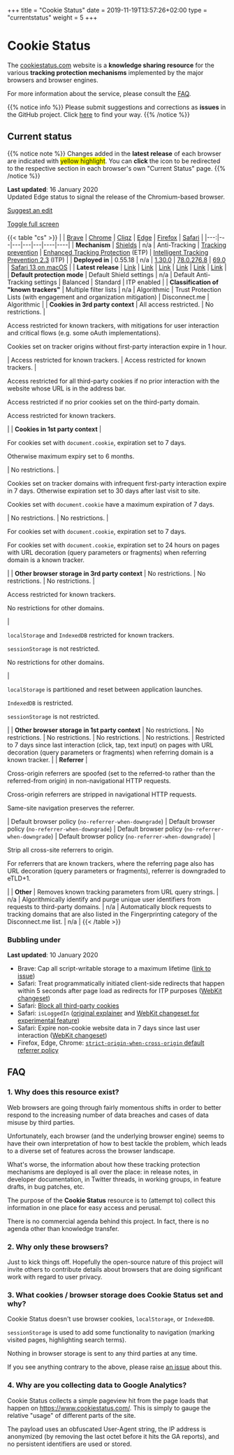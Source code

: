 +++
title = "Cookie Status"
date = 2019-11-19T13:57:26+02:00
type = "currentstatus"
weight = 5
+++

# Cookie Status

The [cookiestatus.com](https://www.cookiestatus.com) website is a **knowledge sharing resource** for the various **tracking protection mechanisms** implemented by the major browsers and browser engines.

For more information about the service, please consult the [FAQ](#faq).

{{% notice info %}}
Please submit suggestions and corrections as **issues** in the GitHub project. Click [here](https://github.com/sahava/cookie-status/issues) to find your way.
{{% /notice %}}

## Current status

{{% notice note %}}
Changes added in the **latest release** of each browser are indicated with <span style="background: yellow;">yellow highlight</span>. You can **click** the <a class="fa fa-info-circle" rel="footnote"></a> icon to be redirected to the respective section in each browser's own "Current Status" page.
{{% /notice %}}

**Last updated**: 16 January 2020  
Updated Edge status to signal the release of the Chromium-based browser.

<a title="Suggest an edit" href="https://github.com/cookie-status/cookie-status-dev/issues/new?labels=content&title=%5BContent%20issue%5D%20Current%20Status" target="_blank"><i class="fa fa-edit"></i> Suggest an edit</a>

<a href="#" id="fullscreen">Toggle full screen</a>

{{< table "cs" >}}
|   | [Brave](/brave/) | [Chrome](/chrome/)                            | [Cliqz](/cliqz/)        | [Edge](/edge/)                         | [Firefox](/firefox/)                          | [Safari](/safari/) |
|---:|---|---|---|---|----|----|
| **Mechanism** | [Shields](https://support.brave.com/hc/en-us/articles/360022973471-What-is-Shields-) | n/a                                                          | Anti-Tracking                                             | [Tracking prevention](https://blogs.windows.com/msedgedev/2019/06/27/tracking-prevention-microsoft-edge-preview/) | [Enhanced Tracking Protection](https://support.mozilla.org/en-US/kb/enhanced-tracking-protection-firefox-desktop) (ETP) | [Intelligent Tracking Prevention 2.3](https://webkit.org/blog/9521/intelligent-tracking-prevention-2-3/) (ITP) |
| **Deployed in** | 0.55.18                                                      | n/a                                                          | [1.30.0](https://cliqz.com/en/magazine/cliqz-browser-release-notes-1-30-0) | [78.0.276.8](https://www.microsoftedgeinsider.com/en-us/welcome/update?channel=beta&version=78.0.276.8) | [69.0](https://www.mozilla.org/en-US/firefox/69.0/releasenotes/) | [Safari 13 on macOS](https://developer.apple.com/documentation/safari_release_notes/safari_13_release_notes) |
| **Latest release** | [Link](https://brave.com/latest/)                            | [Link](https://chromereleases.googleblog.com/search/label/Stable%20updates) | [Link](https://cliqz.com/en/download) | [Link](https://www.microsoftedgeinsider.com/en-us/whats-new) | [Link](https://www.mozilla.org/en-US/firefox/releases/)      | [Link](https://developer.apple.com/documentation/safari_release_notes) |
| **Default protection mode** | Default Shield settings | n/a                                                          | Default Anti-Tracking settings                            | Balanced                                                     | Standard                                                     | ITP enabled |
| **Classification of "known trackers"** | <a href="/brave/#classification-of-known-trackers" class="fa fa-info-circle" rel="footnote"></a> Multiple filter lists | <a href="/chrome/#classification-of-known-trackers" rel="footnote" class="fa fa-info-circle"></a> n/a | <a href="/cliqz/#classification-of-known-trackers" rel="footnote" class="fa fa-info-circle"></a> Algorithmic | <a href="/edge/#classification-of-known-trackers" rel="footnote" class="fa fa-info-circle"></a> Trust Protection Lists (<span class="new">with engagement and organization mitigation</span>) | <a href="/firefox/#classification-of-known-trackers" rel="footnote" class="fa fa-info-circle"></a> Disconnect.me | <a href="/safari/#classification-of-known-trackers" rel="footnote" class="fa fa-info-circle"></a> Algorithmic |
| **Cookies in 3rd party context** | <a href="/brave/#third-party-cookies" rel="footnote" class="fa fa-info-circle"></a> All access restricted. | <a href="/chrome/#third-party-cookies" rel="footnote"  class="fa fa-info-circle"></a> No restrictions. | <p><a href="/cliqz/#third-party-cookies" rel="footnote" class="fa fa-info-circle"></a> Access restricted for known trackers, with mitigations for user interaction and critical flows (e.g. some oAuth implementations).</p><p><a href="/cliqz/#third-party-cookies" rel="footnote" class="fa fa-info-circle"></a> Cookies set on tracker origins without first-party interaction expire in 1 hour.</p> | <a href="/edge/#third-party-cookies" rel="footnote"  class="fa fa-info-circle"></a> Access restricted for known trackers. | <a href="/firefox/#third-party-cookies" rel="footnote"  class="fa fa-info-circle"></a> Access restricted for known trackers. | <p><a href="/safari/#third-party-cookies" rel="footnote"  class="fa fa-info-circle"></a> <span class="new">Access restricted for all third-party cookies if no prior interaction with the website whose URL is in the address bar.</span></p><p><a href="/safari/#third-party-cookies" rel="footnote"  class="fa fa-info-circle"></a> Access restricted if no prior cookies set on the third-party domain.</p><p><a href="/safari/#third-party-cookies" rel="footnote"  class="fa fa-info-circle"></a> Access restricted for known trackers.</p> |
| **Cookies in 1st party context** | <p><a href="/brave/#first-party-cookies" rel="footnote"  class="fa fa-info-circle"></a> For cookies set with `document.cookie`, expiration set to 7 days.</p><p><a href="/brave/#first-party-cookies" rel="footnote"  class="fa fa-info-circle"></a> Otherwise maximum expiry set to 6 months.</p> | <a href="/chrome/#first-party-cookies" rel="footnote"  class="fa fa-info-circle"></a> No restrictions. | <p><a href="/cliqz/#first-party-cookies" rel="footnote" class="fa fa-info-circle"></a> Cookies set on tracker domains with infrequent first-party interaction expire in 7 days. Otherwise expiration set to 30 days after last visit to site.</p><p><a href="/cliqz/#first-party-cookies" rel="footnote" class="fa fa-info-circle"></a> Cookies set with `document.cookie` have a maximum expiration of 7 days.</p> | <a href="/edge/#first-party-cookies" rel="footnote"  class="fa fa-info-circle"></a> No restrictions. | <a href="/firefox/#first-party-cookies" rel="footnote"  class="fa fa-info-circle"></a> No restrictions. | <p><a href="/safari/#first-party-cookies" rel="footnote"  class="fa fa-info-circle"></a> For cookies set with `document.cookie`, expiration set to 7 days.</p><p><a href="/safari/#first-party-cookies" rel="footnote"  class="fa fa-info-circle"></a> For cookies set with `document.cookie`, expiration set to 24 hours on pages with URL decoration (query parameters or fragments) when referring domain is a known tracker.</p> |
| **Other browser storage in 3rd party context** | <a href="/brave/#other-third-party-storage" rel="footnote"  class="fa fa-info-circle"></a> No restrictions. | <a href="/chrome/#other-third-party-storage" rel="footnote"  class="fa fa-info-circle"></a> No restrictions. | <a href="/cliqz/#other-third-party-storage" rel="footnote" class="fa fa-info-circle"></a> No restrictions. | <p><a href="/edge/#other-third-party-storage" rel="footnote"  class="fa fa-info-circle"></a> Access restricted for known trackers.</p><p><a href="/edge/#other-third-party-storage" rel="footnote"  class="fa fa-info-circle"></a> No restrictions for other domains.</p> | <p><a href="/firefox/#other-third-party-storage" rel="footnote"  class="fa fa-info-circle"></a> `localStorage` and `IndexedDB` restricted for known trackers.</p><p><a href="/firefox/#other-third-party-storage" rel="footnote"  class="fa fa-info-circle"></a> `sessionStorage` is not restricted.</p><p><a href="/firefox/#other-third-party-storage" rel="footnote"  class="fa fa-info-circle"></a> No restrictions for other domains.</p> | <p><a href="/safari/#other-third-party-storage" rel="footnote"  class="fa fa-info-circle"></a> `localStorage` is partitioned and reset between application launches.</p><p><a href="/safari/#other-third-party-storage" rel="footnote"  class="fa fa-info-circle"></a> `IndexedDB` is restricted.</p><p><a href="/safari/#other-third-party-storage" rel="footnote"  class="fa fa-info-circle"></a> `sessionStorage` is not restricted.</p> |
| **Other browser storage in 1st party context** | <a href="/brave/#other-first-party-storage" rel="footnote"  class="fa fa-info-circle"></a> No restrictions. | <a href="/chrome/#other-first-party-storage" rel="footnote"  class="fa fa-info-circle"></a> No restrictions. | <a href="/cliqz/#other-first-party-storage" rel="footnote" class="fa fa-info-circle"></a> No restrictions. | <a href="/edge/#other-first-party-storage" rel="footnote"  class="fa fa-info-circle"></a> No restrictions. | <a href="/firefox/#other-first-party-storage" rel="footnote"  class="fa fa-info-circle"></a> No restrictions. | <a href="/safari/#other-first-party-storage" rel="footnote"  class="fa fa-info-circle"></a> Restricted to 7 days since last interaction (click, tap, text input) on pages with URL decoration (query parameters or fragments) when referring domain is a known tracker. |
| **Referrer** | <p><a href="/brave/#referrer" rel="footnote"  class="fa fa-info-circle"></a> Cross-origin referrers are spoofed (set to the referred-to rather than the referred-from origin) in non-navigational HTTP requests.</p><p><a href="/brave/#referrer" rel="footnote"  class="fa fa-info-circle"></a> Cross-origin referrers are stripped in navigational HTTP requests.</p><p><a href="/brave/#referrer" rel="footnote" class="fa fa-info-circle"></a> Same-site navigation preserves the referrer.</p> | <a href="/chrome/#referrer" rel="footnote"  class="fa fa-info-circle"></a> Default browser policy (`no-referrer-when-downgrade`) | <a href="/cliqz/#referrer" rel="footnote"  class="fa fa-info-circle"></a> Default browser policy (`no-referrer-when-downgrade`) | <a href="/edge/#referrer" rel="footnote"  class="fa fa-info-circle"></a> Default browser policy (`no-referrer-when-downgrade`) | <a href="/firefox/#referrer" rel="footnote"  class="fa fa-info-circle"></a> Default browser policy (`no-referrer-when-downgrade`) | <p><a href="/safari/#referrer" rel="footnote"  class="fa fa-info-circle"></a> <span class="new">Strip all cross-site referrers to origin.</span></p><p><a href="/safari/#referrer" rel="footnote"  class="fa fa-info-circle"></a> For referrers that are known trackers, where the referring page also has URL decoration (query parameters or fragments), referrer is downgraded to eTLD+1.</p> |
| **Other** | <a href="/brave/#other" rel="footnote" class="fa fa-info-circle"></a> <span class="new">Removes known tracking parameters from URL query strings.</span> | n/a | <a href="/cliqz/#other" rel="footnote" class="fa fa-info-circle"></a> Algorithmically identify and purge unique user identifiers from requests to third-party domains. | n/a | <a href="/firefox/#other" rel="footnote" class="fa fa-info-circle"></a> <span class="new">Automatically block requests to tracking domains that are also listed in the Fingerprinting category of the Disconnect.me list.</span> | n/a |
{{< /table >}}

### Bubbling under

**Last updated**: 10 January 2020

* Brave: Cap all script-writable storage to a maximum lifetime ([link to issue](https://github.com/brave/brave-browser/issues/4438))
* Safari: Treat programmatically initiated client-side redirects that happen within 5 seconds after page load as redirects for ITP purposes ([WebKit changeset](https://trac.webkit.org/changeset/254296/webkit))
* Safari: [Block all third-party cookies](https://trac.webkit.org/changeset/251467/webkit)
* Safari: `isLoggedIn` ([original explainer](https://lists.w3.org/Archives/Public/public-webappsec/2019Sep/0004.html) and [WebKit changeset for experimental feature](https://trac.webkit.org/changeset/250944/webkit))
* Safari: Expire non-cookie website data in 7 days since last user interaction ([WebKit changeset](https://trac.webkit.org/changeset/253082/webkit))
* Firefox, Edge, Chrome: [`strict-origin-when-cross-origin` default referrer policy](https://www.chromestatus.com/feature/6251880185331712)

## FAQ

### 1. Why does this resource exist?

Web browsers are going through fairly momentous shifts in order to better respond to the increasing number of data breaches and cases of data misuse by third parties.

Unfortunately, each browser (and the underlying browser engine) seems to have their own interpretation of how to best tackle the problem, which leads to a diverse set of features across the browser landscape. 

What's worse, the information about how these tracking protection mechanisms are deployed is all over the place: in release notes, in developer documentation, in Twitter threads, in working groups, in feature drafts, in bug patches, etc. 

The purpose of the **Cookie Status** resource is to (attempt to) collect this information in one place for easy access and perusal.

There is no commercial agenda behind this project. In fact, there is no agenda other than knowledge transfer.

### 2. Why only these browsers?

Just to kick things off. Hopefully the open-source nature of this project will invite others to contribute details about browsers that are doing significant work with regard to user privacy.

### 3. What cookies / browser storage does Cookie Status set and why?

Cookie Status doesn't use browser cookies, `localStorage`, or `IndexedDB`.

`sessionStorage` is used to add some functionality to navigation (marking visited pages, highlighting search terms). 

Nothing in browser storage is sent to any third parties at any time.

If you see anything contrary to the above, please raise [an issue](https://github.com/cookie-status/cookie-status-dev/issues) about this.

### 4. Why are you collecting data to Google Analytics?

Cookie Status collects a simple pageview hit from the page loads that happen on https://www.cookiestatus.com/. This is simply to gauge the relative "usage" of different parts of the site.

The payload uses an obfuscated User-Agent string, the IP address is anonymized (by removing the last octet before it hits the GA reports), and no persistent identifiers are used or stored.
